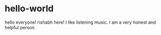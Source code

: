 # hello-world
hello everyone!
rishabh here! I like listening music. I am a very honest and helpful person.
